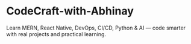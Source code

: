# CodeCraft-with-Abhinay
Learn MERN, React Native, DevOps, CI/CD, Python &amp; AI — code smarter with real projects and practical learning.
